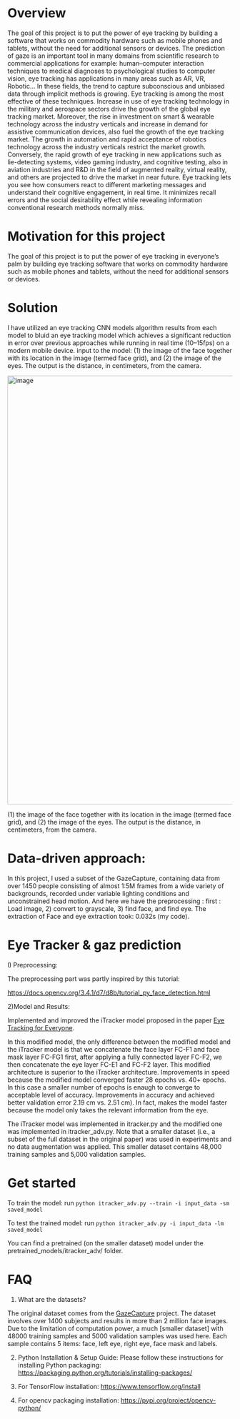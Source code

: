 # Overview 
The goal of this project is to put the power of eye tracking by building a software that works on commodity hardware such as mobile phones and tablets, without the need for additional sensors or devices. The prediction of gaze is an important tool in many domains from scientific research to commercial applications for example: human–computer interaction techniques to medical diagnoses to psychological studies to computer vision, eye tracking has applications in many areas such as AR, VR, Robotic... In these fields, the trend to capture subconscious and unbiased data through implicit methods is growing. Eye tracking is among the most effective of these techniques. Increase in use of eye tracking technology in the military and aerospace sectors drive the growth of the global eye tracking market. Moreover, the rise in investment on smart & wearable technology across the industry verticals and increase in demand for assistive communication devices, also fuel the growth of the eye tracking market. The growth in automation and rapid acceptance of robotics technology across the industry verticals restrict the market growth. Conversely, the rapid growth of eye tracking in new applications such as lie-detecting systems, video gaming industry, and cognitive testing, also in aviation industries and R&D in the field of augmented reality, virtual reality, and others are projected to drive the market in near future. Eye tracking lets you see how consumers react to different marketing messages and understand their cognitive engagement, in real time. It minimizes recall errors and the social desirability effect while revealing information conventional research methods normally miss.

# Motivation for this project

The goal of this project is to put the power of eye tracking in everyone’s palm by building eye tracking software that works on commodity hardware such as mobile phones and tablets, without the need for additional sensors or devices.

# Solution

I have utilized an eye tracking CNN models algorithm results from each model to bluid an eye tracking model which achieves a significant reduction in error over previous approaches while running in real time (10–15fps) on a modern mobile device.
input to the model: 
(1) the image of the face together with its location in the image (termed face grid), and (2) the image of the eyes. 
The output is the distance, in centimeters, from the camera.

<img width="960" alt="image" src="https://user-images.githubusercontent.com/41544179/54061096-21e3b280-41b4-11e9-96d9-463ac9ed25ad.png">

(1) the image of the face together with its location in the image (termed face grid), and (2) the image of the eyes. 
The output is the distance, in centimeters, from the camera.

# Data-driven approach:

In this project, I used a subset of the GazeCapture, containing data from over 1450 people consisting of almost 1:5M frames from a wide variety of backgrounds, recorded under variable lighting conditions and unconstrained head motion.
And here we have the preprocessing : first : Load image, 2) convert to grayscale, 3) find face, and find eye. 
The extraction of Face and eye extraction took:  0.032s (my code).





# Eye Tracker & gaz prediction

I) Preprocessing:

The preprocessing part was partly inspired by this tutorial:

https://docs.opencv.org/3.4.1/d7/d8b/tutorial_py_face_detection.html


2)Model and Results:

Implemented and improved the iTracker model proposed in the paper [Eye Tracking for Everyone](https://arxiv.org/abs/1606.05814).

In this modified model, the only difference between the modified model and the iTracker model is
that we concatenate the face layer FC-F1 and face mask layer FC-FG1 first, after applying a fully connected layer FC-F2,
we then concatenate the eye layer FC-E1 and FC-F2 layer.
This modified architecture is superior to the iTracker architecture.
Improvements in speed because the modified model converged faster 
28 epochs vs. 40+ epochs. In this case a smaller number of epochs is enaugh to converge to acceptable level of accuracy.
Improvements in accuracy and achieved better validation error 
2.19 cm vs. 2.51 cm).
In fact, makes the model faster because the model only takes the relevant information from the eye.

The iTracker model was implemented in itracker.py and the modified one was implemented in itracker_adv.py.
Note that a smaller dataset (i.e., a subset of the full dataset in the original paper) was used in experiments and no data augmentation was applied.
This smaller dataset contains 48,000 training samples and 5,000 validation samples.


# Get started
To train the model: run
`python itracker_adv.py --train -i input_data -sm saved_model`

To test the trained model: run
`python itracker_adv.py -i input_data -lm saved_model`

You can find a pretrained (on the smaller dataset) model under the pretrained_models/itracker_adv/ folder.

# FAQ
1) What are the datasets?

The original dataset comes from the [GazeCapture](http://gazecapture.csail.mit.edu/) project. The dataset involves over 1400 subjects and results in more than 2 million face images. Due to the limitation of computation power, a much [smaller dataset] with 48000 training samples and 5000 validation samples was used here. Each sample contains 5 items: face, left eye, right eye, face mask and labels.

2) Python Installation & Setup Guide:
Please follow these instructions for installing Python packaging:
https://packaging.python.org/tutorials/installing-packages/

3) For TensorFlow installation:
https://www.tensorflow.org/install

4) For opencv packaging installation:
https://pypi.org/project/opencv-python/




